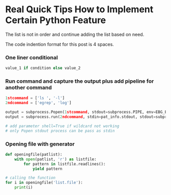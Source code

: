 # Real Quick Tips How to Implement Certain Python Feature
The list is not in order and continue adding the list based on need.

The code indention format for this post is 4 spaces.

### One liner conditional 
```python
value_1 if condition else value_2
```
### Run command and capture the output plus add pipeline for another command
```python
1stcommand = ['ls ', '-l']
2ndcommand = ['egrep', 'log']

output = subprocess.Popen(1stcommand, stdout=subprocess.PIPE, env=EBG_ENV)
output = subprocess.run(2ndcommand, stdin=pat_info.stdout, stdout=subprocess.PIPE)

# add parameter shell=True if wildcard not working
# only Popen stdout process can be pass as stdin
```
### Opening file with generator
```python
def openingfile(patlist):
    with open(patlist, 'r') as listfile:
        for pattern in listfile.readlines():
            yield pattern

# calling the function
for i in openingfile('list.file'):
    print(i)
```


  
  
  
  
  
  
  
  
  
  
  
  
  
  
  
  
  
  
  
  
  
  
  
  
  
  
  
  
  
  
  
